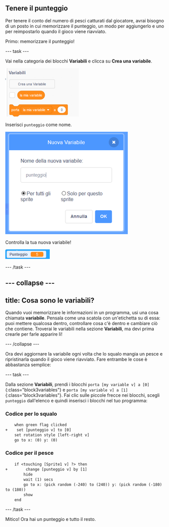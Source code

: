 ## Tenere il punteggio

Per tenere il conto del numero di pesci catturati dal giocatore, avrai bisogno di un posto in cui memorizzare il punteggio, un modo per aggiungerlo e uno per reimpostarlo quando il gioco viene riavviato.

Primo: memorizzare il punteggio!

--- task ---

Vai nella categoria dei blocchi **Variabili** e clicca su **Crea una variabile**.

![](images/catch5.png)

Inserisci `punteggio` come nome.

![](images/catch6.png)

Controlla la tua nuova variabile!

![La variabile Punteggio è visualizzata sulla scena](images/scoreVariableStage.png)

--- /task ---

--- collapse ---
---
title: Cosa sono le variabili?
---

Quando vuoi memorizzare le informazioni in un programma, usi una cosa chiamata **variabile**. Pensala come una scatola con un'etichetta su di essa: puoi mettere qualcosa dentro, controllare cosa c'è dentro e cambiare ciò che contiene. Troverai le variabili nella sezione **Variabili**, ma devi prima crearle per farle apparire lì!

--- /collapse ---

Ora devi aggiornare la variabile ogni volta che lo squalo mangia un pesce e ripristinarla quando il gioco viene riavviato. Fare entrambe le cose è abbastanza semplice:

--- task ---

Dalla sezione **Variabili**, prendi i blocchi `porta [my variable v] a [0]`{:class="block3variables"} e `porta [my variable v] a [1]`{:class="block3variables"}. Fai clic sulle piccole frecce nei blocchi, scegli `punteggio` dall'elenco e quindi inserisci i blocchi nel tuo programma:

### Codice per lo squalo

```blocks3
    when green flag clicked
+    set [punteggio v] to [0]
    set rotation style [left-right v]
    go to x: (0) y: (0)
```

### Codice per il pesce

```blocks3
    if <touching [Sprite1 v] ?> then
+        change [punteggio v] by [1]
        hide
        wait (1) secs
        go to x: (pick random (-240) to (240)) y: (pick random (-180) to (180))
        show
    end
```

--- /task ---

Mitico! Ora hai un punteggio e tutto il resto.